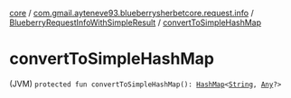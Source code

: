[core](../../index.md) / [com.gmail.ayteneve93.blueberrysherbetcore.request.info](../index.md) / [BlueberryRequestInfoWithSimpleResult](index.md) / [convertToSimpleHashMap](./convert-to-simple-hash-map.md)

# convertToSimpleHashMap

(JVM) `protected fun convertToSimpleHashMap(): `[`HashMap`](https://kotlinlang.org/api/latest/jvm/stdlib/kotlin.collections/-hash-map/index.html)`<`[`String`](https://kotlinlang.org/api/latest/jvm/stdlib/kotlin/-string/index.html)`, `[`Any`](https://kotlinlang.org/api/latest/jvm/stdlib/kotlin/-any/index.html)`?>`
